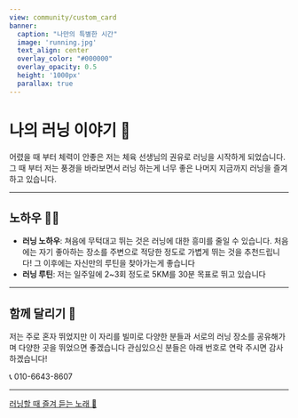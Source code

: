 ```yaml
---
view: community/custom_card
banner:
  caption: "나만의 특별한 시간"
  image: 'running.jpg'
  text_align: center
  overlay_color: "#000000"
  overlay_opacity: 0.5
  height: '1000px'
  parallax: true
---
```

# 나의 러닝 이야기 🏃

어렸을 때 부터 체력이 안좋은 저는 체육 선생님의 권유로 러닝을 시작하게 되었습니다.
그 때 부터 저는 풍경을 바라보면서 러닝 하는게 너무 좋은 나머지 지금까지 러닝을 즐겨하고 있습니다.

---

##  노하우 🏃‍♂️
- **러닝 노하우**: 쳐음에 무턱대고 뛰는 것은 러닝에 대한 흥미를 줄일 수 있습니다. 처음에는 자기 좋아하는 장소를 주변으로 적당한 정도로 가볍게 뛰는 것을 추천드립니다! 그 이후에는 자신만의 루틴을 찾아가는게 좋습니다 
- **러닝 루틴**: 저는 일주일에 2~3회 정도로 5KM를 30분 목표로 뛰고 있습니다 

---

## 함께 달리기 👥

저는 주로 혼자 뛰었지만 이 자리를 빌미로 다양한 분들과 서로의 러닝 장소를 공유해가며 다양한 곳을 뛰었으면 좋겠습니다
관심있으신 분들은 아래 번호로 연락 주시면 감사하겠습니다!

📞 010-6643-8607

---



[ 러닝할 때 즐겨 듣는 노래 🎥](https://www.youtube.com/watch?v=5svlvTirzpg&ab_channel=%EC%9D%B8%EC%83%9D%EC%9D%B4%EC%8B%9C%ED%8A%B8%EC%BD%A4_%EA%B3%A0%EA%B5%AC%EB%A7%88VLOG)

